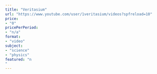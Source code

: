 ```yaml
---
title: "Veritasium"
url: "https://www.youtube.com/user/1veritasium/videos?spfreload=10"
price: 
- "0"
pricePerPeriod: 
- "n/a"
format: 
- "video"
subject: 
- "science"
- "physics"
featured: "n"
---
```

